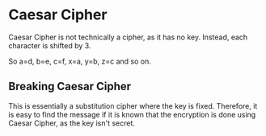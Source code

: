 # Caesar Cipher

Caesar Cipher is not technically a cipher, as it has no key. Instead, each character is shifted by 3.

So a=d, b=e, c=f, x=a, y=b, z=c and so on.

## Breaking Caesar Cipher

This is essentially a substitution cipher where the key is fixed. Therefore, it is easy to find the message if it is known that the encryption is done using Caesar Cipher, as the key isn't secret.